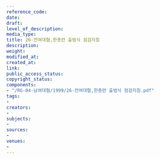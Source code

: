 ```yaml
---
reference_code: 
date: 
draft: 
level_of_description: 
media_type: 
title: 26-전여대협,한총련 출범식 점검지침
description: 
weight: 
modified_at: 
created_at: 
link: 
public_access_status: 
copyright_status: 
components:
- "/RG-04-남여대협/1999/26-전여대협,한총련 출범식 점검지침.pdf"
tags:
- 
creators:
- 
subjects:
- 
sources:
- 
venues:
- 
---
```

